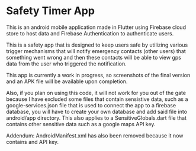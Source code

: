 # Safety Timer App
 
This is an android mobile application made in Flutter using Firebase cloud store to host data and Firebase Authentication to authenticate users.

This is a safety app that is designed to keep users safe by  utilizing various trigger mechanisms that will notify emergency contacts (other users) that something went wrong and then these contacts will be able to view gps data from the user who triggered the notification.

This app is currently a work in progress, so screenshots of the final version and an APK file will be available upon completion.

Also, if you plan on using this code, it will not work for you out of the gate because I have excluded some files that contain sensistive data, such as a google-services.json file that is used to connect the app to a firebase database, you will have to create your own database and add said file into android/app directory. This also applies to a SensitiveGlobals.dart file that contains other sensitive data such as a google maps API key.

Addendum: AndroidManifest.xml has also been removed because it now contains and API key.
